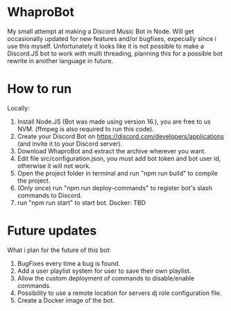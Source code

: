 # WhaproBot
My small attempt at making a Discord Music Bot in Node.
Will get occasionally updated for new features and/or bugfixes, expecially since i use this myself.
Unfortunately it looks like it is not possible to make a Discord.JS bot to work with multi threading, planning this for a possible bot rewrite in another language in future.

# How to run
Locally:
1. Install Node.JS (Bot was made using version 16.), you are free to us NVM. (ffmpeg is also required to run this code).
2. Create your Discord Bot on https://discord.com/developers/applications (and invite it to your Discord server).
3. Download WhaproBot and extract the archive wherever you want.
4. Edit file src/configuration.json, you must add bot token and bot user id, otherwise it will not work.
5. Open the project folder in terminal and run "npm run build" to compile the project.
6. (Only once) run "npm run deploy-commands" to register bot's slash commands to Discord.
7. run "npm run start" to start bot.
Docker:
TBD

# Future updates
What i plan for the future of this bot:
1. BugFixes every time a bug is found.
2. Add a user playlist system for user to save their own playlist.
3. Allow the custom deployment of commands to disable/enable commands.
4. Possibility to use a remote location for servers dj role configuration file.
5. Create a Docker image of the bot.
